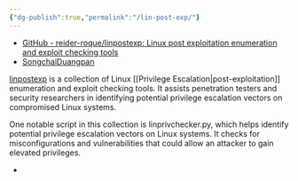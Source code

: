 ```yaml
---
{"dg-publish":true,"permalink":"/lin-post-exp/"}
---
```


- [GitHub - reider-roque/linpostexp: Linux post exploitation enumeration and exploit checking tools](https://github.com/reider-roque/linpostexp)
- [SongchaiDuangpan](https://www.slideshare.net/SongchaiDuangpan/linux-privilege-escalation?utm_source=chatgpt.com)


[linpostexp](https://github.com/reider-roque/linpostexp) is a collection of Linux [[Privilege Escalation\|post-exploitation]] enumeration and exploit checking tools. It assists penetration testers and security researchers in identifying potential privilege escalation vectors on compromised Linux systems.


One notable script in this collection is linprivchecker.py, which helps identify potential privilege escalation vectors on Linux systems. It checks for misconfigurations and vulnerabilities that could allow an attacker to gain elevated privileges.

- 